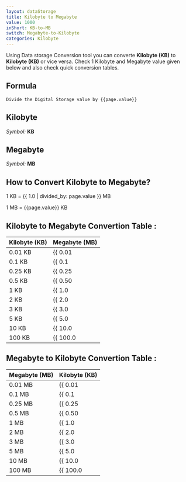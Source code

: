 ```yaml
---
layout: dataStorage
title: Kilobyte to Megabyte
value: 1000
inShort: KB-to-MB
switch: Megabyte-to-Kilobyte
categories: Kilobyte
---
```


Using Data storage Conversion tool you can converte **Kilobyte (KB)** to **Kilobyte (KB)** or vice versa. Check 1 Kilobyte and Megabyte value given below and also check quick conversion tables.

## Formula
`Divide the Digital Storage value by {{page.value}}`

## Kilobyte
*Symbol:* **KB**

## Megabyte
*Symbol:* **MB**

## How to Convert Kilobyte to Megabyte?

1 KB = {{ 1.0 | divided_by: page.value }} MB

1 MB = {{page.value}} KB


## Kilobyte to Megabyte Convertion Table :

| Kilobyte (KB) | Megabyte (MB) |
| ---- | ---- |
| 0.01 KB | {{ 0.01 | divided_by: page.value }} MB |
| 0.1 KB | {{ 0.1 | divided_by: page.value }} MB |
| 0.25 KB | {{ 0.25 | divided_by: page.value }} MB |
| 0.5 KB | {{ 0.50 | divided_by: page.value }} MB |
| 1 KB | {{ 1.0 | divided_by: page.value }} MB |
| 2 KB | {{ 2.0 | divided_by: page.value }} MB |
| 3 KB | {{ 3.0 | divided_by: page.value }} MB |
| 5 KB | {{ 5.0 | divided_by: page.value }} MB |
| 10 KB | {{ 10.0 | divided_by: page.value }} MB |
| 100 KB | {{ 100.0 | divided_by: page.value }} MB |

## Megabyte to Kilobyte Convertion Table :

| Megabyte (MB) | Kilobyte (KB) |
| ---- | ---- |
| 0.01 MB | {{ 0.01 | times: page.value }} KB |
| 0.1 MB | {{ 0.1 | times: page.value }} KB |
| 0.25 MB | {{ 0.25 | times: page.value }} KB |
| 0.5 MB | {{ 0.50 | times: page.value }} KB |
| 1 MB | {{ 1.0 | times: page.value }} KB |
| 2 MB | {{ 2.0 | times: page.value }} KB |
| 3 MB | {{ 3.0 | times: page.value }} KB |
| 5 MB | {{ 5.0 | times: page.value }} KB |
| 10 MB | {{ 10.0 | times: page.value }} KB |
| 100 MB | {{ 100.0 | times: page.value }} KB |


<script>
document.getElementById('selectInput')[4].selected = true
document.getElementById('selectOutput')[8].selected = true
</script>
